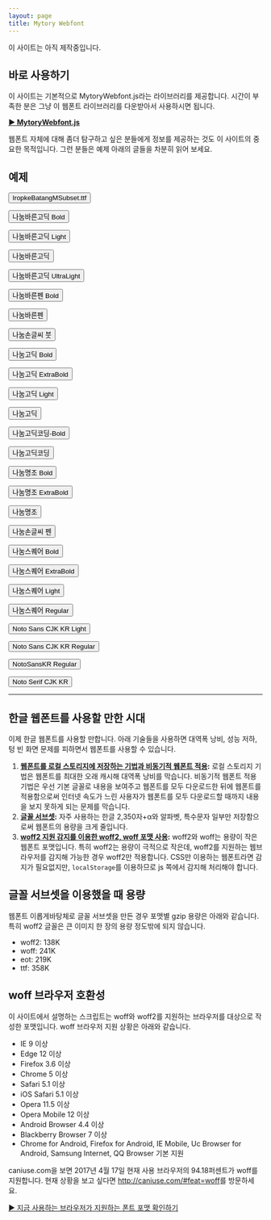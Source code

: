 ```yaml
---
layout: page
title: Mytory Webfont
---
```


이 사이트는 아직 제작중입니다.

## 바로 사용하기 

이 사이트는 기본적으로 MytoryWebfont.js라는 라이브러리를 제공합니다. 시간이 부족한 분은 그냥 이 웹폰트 라이브러리를 다운받아서 사용하시면 됩니다.

**[▶ MytoryWebfont.js](downloads.html)**

웹폰트 자체에 대해 좀더 탐구하고 싶은 분들에게 정보를 제공하는 것도 이 사이트의 중요한 목적입니다. 그런 분들은 예제 아래의 글들을 차분히 읽어 보세요.


## 예제

<div class="examples">
<!-- buttons start -->
<button type="button" class="js-IropkeBatang-Regular">IropkeBatangMSubset.ttf</button>

<button type="button" class="js-NanumBarunGothic-Bold">나눔바른고딕 Bold</button>

<button type="button" class="js-NanumBarunGothic-Light">나눔바른고딕 Light</button>

<button type="button" class="js-NanumBarunGothic-Regular">나눔바른고딕</button>

<button type="button" class="js-NanumBarunGothic-UltraLight">나눔바른고딕 UltraLight</button>

<button type="button" class="js-NanumBarunpen-Bold">나눔바른펜 Bold</button>

<button type="button" class="js-NanumBarunpen-Regular">나눔바른펜</button>

<button type="button" class="js-NanumBrush-Regular">나눔손글씨 붓</button>

<button type="button" class="js-NanumGothic-Bold">나눔고딕 Bold</button>

<button type="button" class="js-NanumGothic-ExtraBold">나눔고딕 ExtraBold</button>

<button type="button" class="js-NanumGothic-Light">나눔고딕 Light</button>

<button type="button" class="js-NanumGothic-Regular">나눔고딕</button>

<button type="button" class="js-NanumGothic_Coding-Bold">나눔고딕코딩-Bold</button>

<button type="button" class="js-NanumGothic_Coding-Regular">나눔고딕코딩</button>

<button type="button" class="js-NanumMyeongjo-Bold">나눔명조 Bold</button>

<button type="button" class="js-NanumMyeongjo-ExtraBold">나눔명조 ExtraBold</button>

<button type="button" class="js-NanumMyeongjo-Regular">나눔명조</button>

<button type="button" class="js-NanumPen-Regular">나눔손글씨 펜</button>

<button type="button" class="js-NanumSquare-Bold">나눔스퀘어 Bold</button>

<button type="button" class="js-NanumSquare-ExtraBold">나눔스퀘어 ExtraBold</button>

<button type="button" class="js-NanumSquare-Light">나눔스퀘어 Light</button>

<button type="button" class="js-NanumSquare-Regular">나눔스퀘어 Regular</button>

<button type="button" class="js-NotoSansCJKkr-Light">Noto Sans CJK KR Light</button>

<button type="button" class="js-NotoSansCJKkr-Regular">Noto Sans CJK KR Regular</button>

<button type="button" class="js-NotoSansKR-Regular">NotoSansKR Regular</button>

<button type="button" class="js-NotoSerifCJKkr-Regular">Noto Serif CJK KR</button>

<!-- buttons end -->
</div>

----

## 한글 웹폰트를 사용할 만한 시대

이제 한글 웹폰트를 사용할 만합니다. 아래 기술들을 사용하면 대역폭 낭비, 성능 저하, 텅 빈 화면 문제를 피하면서 웹폰트를 사용할 수 있습니다.

1. **[웹폰트를 로컬 스토리지에 저장하는 기법과 비동기적 웹폰트 적용](webfont-localstorage-saving-technique.html):** 로컬 스토리지 기법은 웹폰트를 최대한 오래 캐시해 대역폭 낭비를 막습니다. 비동기적 웹폰트 적용 기법은 우선 기본 글꼴로 내용을 보여주고 웹폰트를 모두 다운로드한 뒤에 웹폰트를 적용함으로써 인터넷 속도가 느린 사용자가 웹폰트를 모두 다운로드할 때까지 내용을 보지 못하게 되는 문제를 막습니다.
1. **[글꼴 서브셋](https://spoqa.github.io/2015/10/14/making-spoqa-han-sans.html):** 자주 사용하는 한글 2,350자+&alpha;와 알파벳, 특수문자 일부만 저장함으로써 웹폰트의 용량을 크게 줄입니다.
1. **[woff2 지원 감지를 이용한 woff2, woff 포맷 사용](https://github.com/filamentgroup/woff2-feature-test):** woff2와 woff는 용량이 작은 웹폰트 포맷입니다. 특히 woff2는 용량이 극적으로 작은데, woff2를 지원하는 웹브라우저를 감지해 가능한 경우 woff2만 적용합니다. CSS만 이용하는 웹폰트라면 감지가 필요없지만, `localStorage`를 이용하므로 js 쪽에서 감지해 처리해야 합니다.


## 글꼴 서브셋을 이용했을 때 용량

웹폰트 이롭게바탕체로 글꼴 서브셋을 만든 경우 포맷별 gzip 용량은 아래와 같습니다. 특히 woff2 글꼴은 큰 이미지 한 장의 용량 정도밖에 되지 않습니다.

- woff2: 138K
- woff: 241K
- eot: 219K
- ttf: 358K


## woff 브라우저 호환성

이 사이트에서 설명하는 스크립트는 woff와 woff2를 지원하는 브라우저를 대상으로 작성한 포맷입니다. woff 브라우저 지원 상황은 아래와 같습니다.

- IE 9 이상
- Edge 12 이상
- Firefox 3.6 이상
- Chrome 5 이상
- Safari 5.1 이상
- iOS Safari 5.1 이상
- Opera 11.5 이상
- Opera Mobile 12 이상
- Android Browser 4.4 이상
- Blackberry Browser 7 이상
- Chrome for Android, Firefox for Android, IE Mobile, Uc Browser for Android, Samsung Internet, QQ Browser 기본 지원

caniuse.com을 보면 2017년 4월 17일 현재 사용 브라우저의 94.18퍼센트가 woff를 지원합니다. 현재 상황을 보고 싶다면 <http://caniuse.com/#feat=woff>를 방문하세요.

[▶ 지금 사용하는 브라우저가 지원하는 폰트 포맷 확인하기](does-support-what-font-format.html)

<!-- scripts start -->
<script>
  document.querySelector('.js-IropkeBatang-Regular').addEventListener('click', function () {
  	var label = this.innerHTML;
  	var that = this;
  	this.innerHTML = 'Loading...';
    mytoryWebfont({
      woffPath: ['/fonts/IropkeBatang-Regular.woff.css'],
      woff2Path: ['/fonts/IropkeBatang-Regular.woff2.css'],
      renderingType: 'onReady' // onReady, onNextPage
    }, function () {
      var bodyEl = document.querySelector("body");
      bodyEl.style.fontFamily = 'IropkeBatangWeb';
      bodyEl.style.fontWeight = 'Regular';
      that.innerHTML = label;
    });
  });
</script>

<script>
  document.querySelector('.js-NanumBarunGothic-Bold').addEventListener('click', function () {
  	var label = this.innerHTML;
  	var that = this;
  	this.innerHTML = 'Loading...';
    mytoryWebfont({
      woffPath: ['/fonts/NanumBarunGothic-Bold.woff.css'],
      woff2Path: ['/fonts/NanumBarunGothic-Bold.woff2.css'],
      renderingType: 'onReady' // onReady, onNextPage
    }, function () {
      var bodyEl = document.querySelector("body");
      bodyEl.style.fontFamily = 'NanumBarunGothicWeb';
      bodyEl.style.fontWeight = 'Bold';
      that.innerHTML = label;
    });
  });
</script>

<script>
  document.querySelector('.js-NanumBarunGothic-Light').addEventListener('click', function () {
  	var label = this.innerHTML;
  	var that = this;
  	this.innerHTML = 'Loading...';
    mytoryWebfont({
      woffPath: ['/fonts/NanumBarunGothic-Light.woff.css'],
      woff2Path: ['/fonts/NanumBarunGothic-Light.woff2.css'],
      renderingType: 'onReady' // onReady, onNextPage
    }, function () {
      var bodyEl = document.querySelector("body");
      bodyEl.style.fontFamily = 'NanumBarunGothicWeb';
      bodyEl.style.fontWeight = 'Light';
      that.innerHTML = label;
    });
  });
</script>

<script>
  document.querySelector('.js-NanumBarunGothic-Regular').addEventListener('click', function () {
  	var label = this.innerHTML;
  	var that = this;
  	this.innerHTML = 'Loading...';
    mytoryWebfont({
      woffPath: ['/fonts/NanumBarunGothic-Regular.woff.css'],
      woff2Path: ['/fonts/NanumBarunGothic-Regular.woff2.css'],
      renderingType: 'onReady' // onReady, onNextPage
    }, function () {
      var bodyEl = document.querySelector("body");
      bodyEl.style.fontFamily = 'NanumBarunGothicWeb';
      bodyEl.style.fontWeight = 'Regular';
      that.innerHTML = label;
    });
  });
</script>

<script>
  document.querySelector('.js-NanumBarunGothic-UltraLight').addEventListener('click', function () {
  	var label = this.innerHTML;
  	var that = this;
  	this.innerHTML = 'Loading...';
    mytoryWebfont({
      woffPath: ['/fonts/NanumBarunGothic-UltraLight.woff.css'],
      woff2Path: ['/fonts/NanumBarunGothic-UltraLight.woff2.css'],
      renderingType: 'onReady' // onReady, onNextPage
    }, function () {
      var bodyEl = document.querySelector("body");
      bodyEl.style.fontFamily = 'NanumBarunGothicWeb';
      bodyEl.style.fontWeight = 'UltraLight';
      that.innerHTML = label;
    });
  });
</script>

<script>
  document.querySelector('.js-NanumBarunpen-Bold').addEventListener('click', function () {
  	var label = this.innerHTML;
  	var that = this;
  	this.innerHTML = 'Loading...';
    mytoryWebfont({
      woffPath: ['/fonts/NanumBarunpen-Bold.woff.css'],
      woff2Path: ['/fonts/NanumBarunpen-Bold.woff2.css'],
      renderingType: 'onReady' // onReady, onNextPage
    }, function () {
      var bodyEl = document.querySelector("body");
      bodyEl.style.fontFamily = 'NanumBarunpenWeb';
      bodyEl.style.fontWeight = 'Bold';
      that.innerHTML = label;
    });
  });
</script>

<script>
  document.querySelector('.js-NanumBarunpen-Regular').addEventListener('click', function () {
  	var label = this.innerHTML;
  	var that = this;
  	this.innerHTML = 'Loading...';
    mytoryWebfont({
      woffPath: ['/fonts/NanumBarunpen-Regular.woff.css'],
      woff2Path: ['/fonts/NanumBarunpen-Regular.woff2.css'],
      renderingType: 'onReady' // onReady, onNextPage
    }, function () {
      var bodyEl = document.querySelector("body");
      bodyEl.style.fontFamily = 'NanumBarunpenWeb';
      bodyEl.style.fontWeight = 'Regular';
      that.innerHTML = label;
    });
  });
</script>

<script>
  document.querySelector('.js-NanumBrush-Regular').addEventListener('click', function () {
  	var label = this.innerHTML;
  	var that = this;
  	this.innerHTML = 'Loading...';
    mytoryWebfont({
      woffPath: ['/fonts/NanumBrush-Regular.woff.css'],
      woff2Path: ['/fonts/NanumBrush-Regular.woff2.css'],
      renderingType: 'onReady' // onReady, onNextPage
    }, function () {
      var bodyEl = document.querySelector("body");
      bodyEl.style.fontFamily = 'NanumBrushWeb';
      bodyEl.style.fontWeight = 'Regular';
      that.innerHTML = label;
    });
  });
</script>

<script>
  document.querySelector('.js-NanumGothic-Bold').addEventListener('click', function () {
  	var label = this.innerHTML;
  	var that = this;
  	this.innerHTML = 'Loading...';
    mytoryWebfont({
      woffPath: ['/fonts/NanumGothic-Bold.woff.css'],
      woff2Path: ['/fonts/NanumGothic-Bold.woff2.css'],
      renderingType: 'onReady' // onReady, onNextPage
    }, function () {
      var bodyEl = document.querySelector("body");
      bodyEl.style.fontFamily = 'NanumGothicWeb';
      bodyEl.style.fontWeight = 'Bold';
      that.innerHTML = label;
    });
  });
</script>

<script>
  document.querySelector('.js-NanumGothic-ExtraBold').addEventListener('click', function () {
  	var label = this.innerHTML;
  	var that = this;
  	this.innerHTML = 'Loading...';
    mytoryWebfont({
      woffPath: ['/fonts/NanumGothic-ExtraBold.woff.css'],
      woff2Path: ['/fonts/NanumGothic-ExtraBold.woff2.css'],
      renderingType: 'onReady' // onReady, onNextPage
    }, function () {
      var bodyEl = document.querySelector("body");
      bodyEl.style.fontFamily = 'NanumGothicWeb';
      bodyEl.style.fontWeight = 'ExtraBold';
      that.innerHTML = label;
    });
  });
</script>

<script>
  document.querySelector('.js-NanumGothic-Light').addEventListener('click', function () {
  	var label = this.innerHTML;
  	var that = this;
  	this.innerHTML = 'Loading...';
    mytoryWebfont({
      woffPath: ['/fonts/NanumGothic-Light.woff.css'],
      woff2Path: ['/fonts/NanumGothic-Light.woff2.css'],
      renderingType: 'onReady' // onReady, onNextPage
    }, function () {
      var bodyEl = document.querySelector("body");
      bodyEl.style.fontFamily = 'NanumGothicWeb';
      bodyEl.style.fontWeight = 'Light';
      that.innerHTML = label;
    });
  });
</script>

<script>
  document.querySelector('.js-NanumGothic-Regular').addEventListener('click', function () {
  	var label = this.innerHTML;
  	var that = this;
  	this.innerHTML = 'Loading...';
    mytoryWebfont({
      woffPath: ['/fonts/NanumGothic-Regular.woff.css'],
      woff2Path: ['/fonts/NanumGothic-Regular.woff2.css'],
      renderingType: 'onReady' // onReady, onNextPage
    }, function () {
      var bodyEl = document.querySelector("body");
      bodyEl.style.fontFamily = 'NanumGothicWeb';
      bodyEl.style.fontWeight = 'Regular';
      that.innerHTML = label;
    });
  });
</script>

<script>
  document.querySelector('.js-NanumGothic_Coding-Bold').addEventListener('click', function () {
  	var label = this.innerHTML;
  	var that = this;
  	this.innerHTML = 'Loading...';
    mytoryWebfont({
      woffPath: ['/fonts/NanumGothic_Coding-Bold.woff.css'],
      woff2Path: ['/fonts/NanumGothic_Coding-Bold.woff2.css'],
      renderingType: 'onReady' // onReady, onNextPage
    }, function () {
      var bodyEl = document.querySelector("body");
      bodyEl.style.fontFamily = 'NanumGothic_CodingWeb';
      bodyEl.style.fontWeight = 'Bold';
      that.innerHTML = label;
    });
  });
</script>

<script>
  document.querySelector('.js-NanumGothic_Coding-Regular').addEventListener('click', function () {
  	var label = this.innerHTML;
  	var that = this;
  	this.innerHTML = 'Loading...';
    mytoryWebfont({
      woffPath: ['/fonts/NanumGothic_Coding-Regular.woff.css'],
      woff2Path: ['/fonts/NanumGothic_Coding-Regular.woff2.css'],
      renderingType: 'onReady' // onReady, onNextPage
    }, function () {
      var bodyEl = document.querySelector("body");
      bodyEl.style.fontFamily = 'NanumGothic_CodingWeb';
      bodyEl.style.fontWeight = 'Regular';
      that.innerHTML = label;
    });
  });
</script>

<script>
  document.querySelector('.js-NanumMyeongjo-Bold').addEventListener('click', function () {
  	var label = this.innerHTML;
  	var that = this;
  	this.innerHTML = 'Loading...';
    mytoryWebfont({
      woffPath: ['/fonts/NanumMyeongjo-Bold.woff.css'],
      woff2Path: ['/fonts/NanumMyeongjo-Bold.woff2.css'],
      renderingType: 'onReady' // onReady, onNextPage
    }, function () {
      var bodyEl = document.querySelector("body");
      bodyEl.style.fontFamily = 'NanumMyeongjoWeb';
      bodyEl.style.fontWeight = 'Bold';
      that.innerHTML = label;
    });
  });
</script>

<script>
  document.querySelector('.js-NanumMyeongjo-ExtraBold').addEventListener('click', function () {
  	var label = this.innerHTML;
  	var that = this;
  	this.innerHTML = 'Loading...';
    mytoryWebfont({
      woffPath: ['/fonts/NanumMyeongjo-ExtraBold.woff.css'],
      woff2Path: ['/fonts/NanumMyeongjo-ExtraBold.woff2.css'],
      renderingType: 'onReady' // onReady, onNextPage
    }, function () {
      var bodyEl = document.querySelector("body");
      bodyEl.style.fontFamily = 'NanumMyeongjoWeb';
      bodyEl.style.fontWeight = 'ExtraBold';
      that.innerHTML = label;
    });
  });
</script>

<script>
  document.querySelector('.js-NanumMyeongjo-Regular').addEventListener('click', function () {
  	var label = this.innerHTML;
  	var that = this;
  	this.innerHTML = 'Loading...';
    mytoryWebfont({
      woffPath: ['/fonts/NanumMyeongjo-Regular.woff.css'],
      woff2Path: ['/fonts/NanumMyeongjo-Regular.woff2.css'],
      renderingType: 'onReady' // onReady, onNextPage
    }, function () {
      var bodyEl = document.querySelector("body");
      bodyEl.style.fontFamily = 'NanumMyeongjoWeb';
      bodyEl.style.fontWeight = 'Regular';
      that.innerHTML = label;
    });
  });
</script>

<script>
  document.querySelector('.js-NanumPen-Regular').addEventListener('click', function () {
  	var label = this.innerHTML;
  	var that = this;
  	this.innerHTML = 'Loading...';
    mytoryWebfont({
      woffPath: ['/fonts/NanumPen-Regular.woff.css'],
      woff2Path: ['/fonts/NanumPen-Regular.woff2.css'],
      renderingType: 'onReady' // onReady, onNextPage
    }, function () {
      var bodyEl = document.querySelector("body");
      bodyEl.style.fontFamily = 'NanumPenWeb';
      bodyEl.style.fontWeight = 'Regular';
      that.innerHTML = label;
    });
  });
</script>

<script>
  document.querySelector('.js-NanumSquare-Bold').addEventListener('click', function () {
  	var label = this.innerHTML;
  	var that = this;
  	this.innerHTML = 'Loading...';
    mytoryWebfont({
      woffPath: ['/fonts/NanumSquare-Bold.woff.css'],
      woff2Path: ['/fonts/NanumSquare-Bold.woff2.css'],
      renderingType: 'onReady' // onReady, onNextPage
    }, function () {
      var bodyEl = document.querySelector("body");
      bodyEl.style.fontFamily = 'NanumSquareWeb';
      bodyEl.style.fontWeight = 'Bold';
      that.innerHTML = label;
    });
  });
</script>

<script>
  document.querySelector('.js-NanumSquare-ExtraBold').addEventListener('click', function () {
  	var label = this.innerHTML;
  	var that = this;
  	this.innerHTML = 'Loading...';
    mytoryWebfont({
      woffPath: ['/fonts/NanumSquare-ExtraBold.woff.css'],
      woff2Path: ['/fonts/NanumSquare-ExtraBold.woff2.css'],
      renderingType: 'onReady' // onReady, onNextPage
    }, function () {
      var bodyEl = document.querySelector("body");
      bodyEl.style.fontFamily = 'NanumSquareWeb';
      bodyEl.style.fontWeight = 'ExtraBold';
      that.innerHTML = label;
    });
  });
</script>

<script>
  document.querySelector('.js-NanumSquare-Light').addEventListener('click', function () {
  	var label = this.innerHTML;
  	var that = this;
  	this.innerHTML = 'Loading...';
    mytoryWebfont({
      woffPath: ['/fonts/NanumSquare-Light.woff.css'],
      woff2Path: ['/fonts/NanumSquare-Light.woff2.css'],
      renderingType: 'onReady' // onReady, onNextPage
    }, function () {
      var bodyEl = document.querySelector("body");
      bodyEl.style.fontFamily = 'NanumSquareWeb';
      bodyEl.style.fontWeight = 'Light';
      that.innerHTML = label;
    });
  });
</script>

<script>
  document.querySelector('.js-NanumSquare-Regular').addEventListener('click', function () {
  	var label = this.innerHTML;
  	var that = this;
  	this.innerHTML = 'Loading...';
    mytoryWebfont({
      woffPath: ['/fonts/NanumSquare-Regular.woff.css'],
      woff2Path: ['/fonts/NanumSquare-Regular.woff2.css'],
      renderingType: 'onReady' // onReady, onNextPage
    }, function () {
      var bodyEl = document.querySelector("body");
      bodyEl.style.fontFamily = 'NanumSquareWeb';
      bodyEl.style.fontWeight = 'Regular';
      that.innerHTML = label;
    });
  });
</script>

<script>
  document.querySelector('.js-NotoSansCJKkr-Light').addEventListener('click', function () {
  	var label = this.innerHTML;
  	var that = this;
  	this.innerHTML = 'Loading...';
    mytoryWebfont({
      woffPath: ['/fonts/NotoSansCJKkr-Light.woff.css'],
      woff2Path: ['/fonts/NotoSansCJKkr-Light.woff2.css'],
      renderingType: 'onReady' // onReady, onNextPage
    }, function () {
      var bodyEl = document.querySelector("body");
      bodyEl.style.fontFamily = 'NotoSansCJKkrWeb';
      bodyEl.style.fontWeight = 'Light';
      that.innerHTML = label;
    });
  });
</script>

<script>
  document.querySelector('.js-NotoSansCJKkr-Regular').addEventListener('click', function () {
  	var label = this.innerHTML;
  	var that = this;
  	this.innerHTML = 'Loading...';
    mytoryWebfont({
      woffPath: ['/fonts/NotoSansCJKkr-Regular.woff.css'],
      woff2Path: ['/fonts/NotoSansCJKkr-Regular.woff2.css'],
      renderingType: 'onReady' // onReady, onNextPage
    }, function () {
      var bodyEl = document.querySelector("body");
      bodyEl.style.fontFamily = 'NotoSansCJKkrWeb';
      bodyEl.style.fontWeight = 'Regular';
      that.innerHTML = label;
    });
  });
</script>

<script>
  document.querySelector('.js-NotoSansKR-Regular').addEventListener('click', function () {
  	var label = this.innerHTML;
  	var that = this;
  	this.innerHTML = 'Loading...';
    mytoryWebfont({
      woffPath: ['/fonts/NotoSansKR-Regular.woff.css'],
      woff2Path: ['/fonts/NotoSansKR-Regular.woff2.css'],
      renderingType: 'onReady' // onReady, onNextPage
    }, function () {
      var bodyEl = document.querySelector("body");
      bodyEl.style.fontFamily = 'NotoSansKRWeb';
      bodyEl.style.fontWeight = 'Regular';
      that.innerHTML = label;
    });
  });
</script>

<script>
  document.querySelector('.js-NotoSerifCJKkr-Regular').addEventListener('click', function () {
  	var label = this.innerHTML;
  	var that = this;
  	this.innerHTML = 'Loading...';
    mytoryWebfont({
      woffPath: ['/fonts/NotoSerifCJKkr-Regular.woff.css'],
      woff2Path: ['/fonts/NotoSerifCJKkr-Regular.woff2.css'],
      renderingType: 'onReady' // onReady, onNextPage
    }, function () {
      var bodyEl = document.querySelector("body");
      bodyEl.style.fontFamily = 'NotoSerifCJKkrWeb';
      bodyEl.style.fontWeight = 'Regular';
      that.innerHTML = label;
    });
  });
</script>

<!-- scripts end -->
